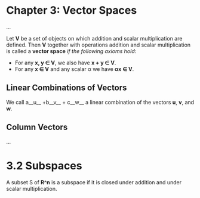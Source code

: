 # Chapter 3: Vector Spaces

...

Let **V** be a set of objects on which addition and scalar multiplication are defined. Then **V** together with operations addition and scalar multiplication is called a **vector space** _if the following axioms hold_:

- For any **x, y ∈ V**, we also have **x + y ∈ V**.
- For any **x ∈ V** and any scalar α we have **αx ∈ V**.

## Linear Combinations of Vectors

We call a__u__ +b__v__ + c__w__ a linear combination of the vectors __u__, __v__, and __w__.

## Column Vectors

...

# 3.2 Subspaces

A subset S of **R^n** is a subspace if it is closed under addition and under scalar multiplication.
